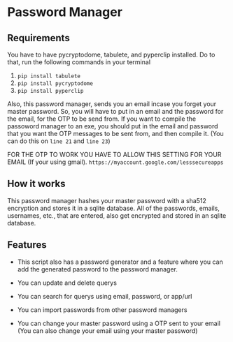 # Password Manager

## Requirements

You have to have pycryptodome, tabulete, and pyperclip installed. Do to that, run the following commands in your terminal

1. `pip install tabulete`
2. `pip install pycryptodome`
3. `pip install pyperclip`

Also, this password manager, sends you an email incase you forget your master password. So, you will have to put in an email and the password for the email, for the OTP to be send from. If you want to compile the passoword manager to an exe, you should put in the email and password that you want the OTP messages to be sent from, and then compile it. (You can do this on `line 21` and `line 23`)

FOR THE OTP TO WORK YOU HAVE TO ALLOW THIS SETTING FOR YOUR EMAIL (If your using gmail). `https://myaccount.google.com/lesssecureapps`

## How it works

This password manager hashes your master password with a sha512 encryption and stores it in a sqlite database. All of the passwords, emails, usernames, etc., that are entered, also get encrypted and stored in an sqlite database.

## Features

- This script also has a password generator and a feature where you can add the generated password to the password manager.

- You can update and delete querys

- You can search for querys using email, password, or app/url

- You can import passwords from other password managers

- You can change your master password using a OTP sent to your email (You can also change your email using your master password)
